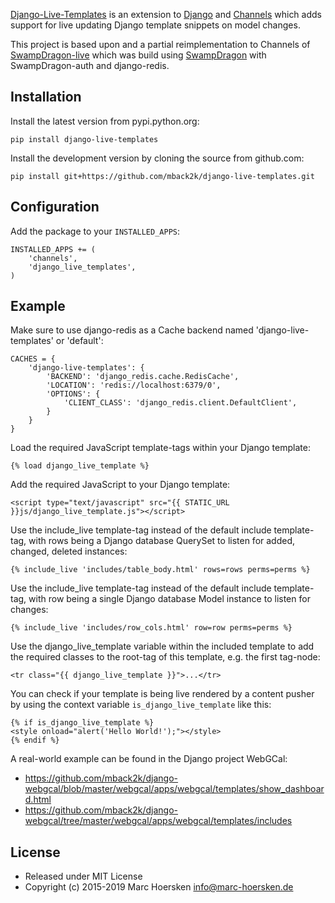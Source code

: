 [Django-Live-Templates](https://github.com/mback2k/django-live-templates) is
an extension to [Django](https://www.djangoproject.com/) and
[Channels](https://channels.readthedocs.io/) which adds
support for live updating Django template snippets on model changes.

This project is based upon and a partial reimplementation to Channels of
[SwampDragon-live](https://github.com/mback2k/swampdragon-live) which was build
using [SwampDragon](https://github.com/hagsteel/swampdragon)
with SwampDragon-auth and django-redis.

Installation
------------
Install the latest version from pypi.python.org:

    pip install django-live-templates

Install the development version by cloning the source from github.com:

    pip install git+https://github.com/mback2k/django-live-templates.git

Configuration
-------------
Add the package to your `INSTALLED_APPS`:

    INSTALLED_APPS += (
        'channels',
        'django_live_templates',
    )

Example
-------
Make sure to use django-redis as a Cache backend named 'django-live-templates' or 'default':

    CACHES = {
        'django-live-templates': {
            'BACKEND': 'django_redis.cache.RedisCache',
            'LOCATION': 'redis://localhost:6379/0',
            'OPTIONS': {
                'CLIENT_CLASS': 'django_redis.client.DefaultClient',
            }
        }
    }

Load the required JavaScript template-tags within your Django template:

    {% load django_live_template %}

Add the required JavaScript to your Django template:

    <script type="text/javascript" src="{{ STATIC_URL }}js/django_live_template.js"></script>

Use the include_live template-tag instead of the default include template-tag,
with rows being a Django database QuerySet to listen for added, changed, deleted instances:

    {% include_live 'includes/table_body.html' rows=rows perms=perms %}

Use the include_live template-tag instead of the default include template-tag,
with row being a single Django database Model instance to listen for changes:

    {% include_live 'includes/row_cols.html' row=row perms=perms %}

Use the django_live_template variable within the included template to add the
required classes to the root-tag of this template, e.g. the first tag-node:

    <tr class="{{ django_live_template }}">...</tr>

You can check if your template is being live rendered by a content pusher by
using the context variable `is_django_live_template` like this:

    {% if is_django_live_template %}
    <style onload="alert('Hello World!');"></style>
    {% endif %}

A real-world example can be found in the Django project WebGCal:
* https://github.com/mback2k/django-webgcal/blob/master/webgcal/apps/webgcal/templates/show_dashboard.html
* https://github.com/mback2k/django-webgcal/tree/master/webgcal/apps/webgcal/templates/includes

License
-------
* Released under MIT License
* Copyright (c) 2015-2019 Marc Hoersken <info@marc-hoersken.de>
